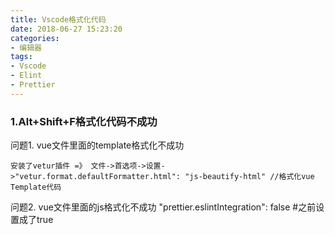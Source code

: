 ```yaml
---
title: Vscode格式化代码
date: 2018-06-27 15:23:20
categories:
- 编辑器
tags:
- Vscode
- Elint
- Prettier
---
```


### 1.Alt+Shift+F格式化代码不成功

问题1. vue文件里面的template格式化不成功

    安装了vetur插件 =》 文件->首选项->设置->"vetur.format.defaultFormatter.html": "js-beautify-html" //格式化vue Template代码

问题2. vue文件里面的js格式化不成功
    "prettier.eslintIntegration": false  #之前设置成了true

